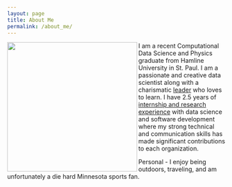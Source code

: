 ```yaml
---
layout: page
title: About Me
permalink: /about_me/
---
```


<img src="/Electron-Microscope-169.png" width="300"  align="left">

I am a recent Computational Data Science and Physics graduate from Hamline University in St. Paul. I am a passionate and creative data scientist along with a charismatic [leader](https://zgriebel.github.io/awards_and_achievements/) who loves to learn. I have 2.5 years of [internship and research experience](https://zgriebel.github.io/Experience/) with data science and software development where my strong technical and communication skills has made significant contributions to each organization.

Personal - I enjoy being outdoors, traveling, and am unfortunately a die hard Minnesota sports fan.
